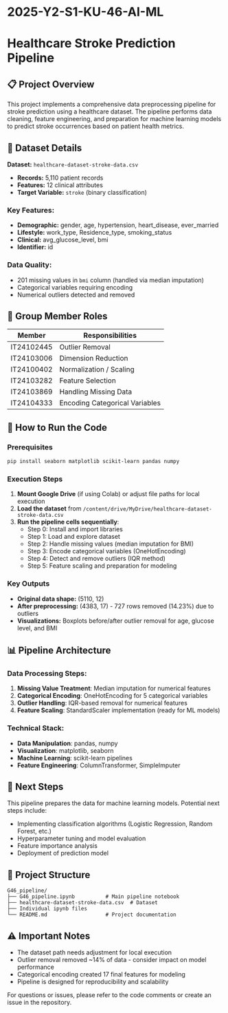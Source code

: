 # 2025-Y2-S1-KU-46-AI-ML
# Healthcare Stroke Prediction Pipeline

## 📋 Project Overview
This project implements a comprehensive data preprocessing pipeline for stroke prediction using a healthcare dataset. The pipeline performs data cleaning, feature engineering, and preparation for machine learning models to predict stroke occurrences based on patient health metrics.

## 🏥 Dataset Details
**Dataset:** `healthcare-dataset-stroke-data.csv`
- **Records:** 5,110 patient records
- **Features:** 12 clinical attributes
- **Target Variable:** `stroke` (binary classification)

### Key Features:
- **Demographic:** gender, age, hypertension, heart_disease, ever_married
- **Lifestyle:** work_type, Residence_type, smoking_status
- **Clinical:** avg_glucose_level, bmi
- **Identifier:** id

### Data Quality:
- 201 missing values in `bmi` column (handled via median imputation)
- Categorical variables requiring encoding
- Numerical outliers detected and removed

## 👥 Group Member Roles


| Member | Responsibilities |
|--------|------------------|
| IT24102445 | Outlier Removal |
| IT24103006 |  Dimension Reduction |
| IT24100402 |  Normalization / Scaling |
| IT24103282 |  Feature Selection |
| IT24103869 | Handling Missing Data |
| IT24104333 | Encoding Categorical Variables |

## 🚀 How to Run the Code

### Prerequisites
```bash
pip install seaborn matplotlib scikit-learn pandas numpy
```

### Execution Steps
1. **Mount Google Drive** (if using Colab) or adjust file paths for local execution
2. **Load the dataset** from `/content/drive/MyDrive/healthcare-dataset-stroke-data.csv`
3. **Run the pipeline cells sequentially**:
   - Step 0: Install and import libraries
   - Step 1: Load and explore dataset
   - Step 2: Handle missing values (median imputation for BMI)
   - Step 3: Encode categorical variables (OneHotEncoding)
   - Step 4: Detect and remove outliers (IQR method)
   - Step 5: Feature scaling and preparation for modeling

### Key Outputs
- **Original data shape:** (5110, 12)
- **After preprocessing:** (4383, 17) - 727 rows removed (14.23%) due to outliers
- **Visualizations:** Boxplots before/after outlier removal for age, glucose level, and BMI

## 📊 Pipeline Architecture

### Data Processing Steps:
1. **Missing Value Treatment**: Median imputation for numerical features
2. **Categorical Encoding**: OneHotEncoding for 5 categorical variables
3. **Outlier Handling**: IQR-based removal for numerical features
4. **Feature Scaling**: StandardScaler implementation (ready for ML models)

### Technical Stack:
- **Data Manipulation**: pandas, numpy
- **Visualization**: matplotlib, seaborn
- **Machine Learning**: scikit-learn pipelines
- **Feature Engineering**: ColumnTransformer, SimpleImputer

## 🔮 Next Steps
This pipeline prepares the data for machine learning models. Potential next steps include:
- Implementing classification algorithms (Logistic Regression, Random Forest, etc.)
- Hyperparameter tuning and model evaluation
- Feature importance analysis
- Deployment of prediction model

## 📁 Project Structure
```
G46_pipeline/
├── G46_pipeline.ipynb          # Main pipeline notebook
├── healthcare-dataset-stroke-data.csv  # Dataset
├── Individual ipynb files
└── README.md                   # Project documentation
```

## ⚠️ Important Notes
- The dataset path needs adjustment for local execution
- Outlier removal removed ~14% of data - consider impact on model performance
- Categorical encoding created 17 final features for modeling
- Pipeline is designed for reproducibility and scalability

For questions or issues, please refer to the code comments or create an issue in the repository.
